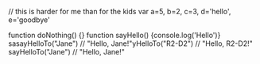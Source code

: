 
// this is harder for me than for the kids
var a=5, b=2, c=3, d='hello', e='goodbye'

function doNothing() {}
function sayHello() {console.log('Hello')}
sasayHelloTo("Jane") // "Hello, Jane!"yHelloTo("R2-D2") // "Hello, R2-D2!"
sayHelloTo("Jane") // "Hello, Jane!"
